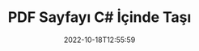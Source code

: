---
############################# Static ############################
layout: "auto-gen-merger"
date: 2022-10-18T12:55:59
draft: false
otherformats: ppsx ppt pptx rtf tex vdx vsdm vsdx vssm vssx vstm vstx vsx vtx xlam xls

############################# Head ############################
head_title: "PDF Sayfayı C# İçinde Taşı"
head_description: "Belge birleştirme API'sini kullanarak C# içindeki bir PDF belgesindeki sayfaları herhangi bir konuma taşıyın."

############################# Header ############################
title: "PDF Sayfayı C# İçinde Taşı"
description: "PDF Sayfasını birkaç satır .NET koduyla taşıyın."
bg_image: "https://cms.admin.containerize.com/templates/aspose/App_Themes/V3/images/bg/header1.png"
bg_overlay: false
button:
    enable: true
    icon: "fas fa-arrow-down"
    label: "Ücretsiz deneme sürümünü indirin"
    link: "https://downloads.groupdocs.com/merger/net"

############################# SubMenu ############################
submenu:
    enable: true

    left:
        img_alt: "GroupDocs.Merger for .NET"
        image: "https://cms.admin.containerize.com/templates/groupdocs/images/product-logos/90x90-noborder/groupdocs-merger-net.png"
        product: "GroupDocs.Merger"
        platform: ".NET"

    middle:
        button:

            # button loop
            - link: "https://apireference.groupdocs.com/merger/net"
              text: "API Referansı"

            # button loop
            - link: "https://github.com/groupdocs-merger"
              text: "Kod Örnekleri"

            # button loop
            - link: "https://products.groupdocs.app/merger/family"
              text: "Canlı Demolar"

            # button loop
            - link: "https://purchase.groupdocs.com/pricing/merger/net"
              text: "fiyatlandırma"

    right:
        link_download: "https://downloads.groupdocs.com/merger"
        link_learn: "https://docs.groupdocs.com/merger/net"
        link_buy: "https://purchase.groupdocs.com"

############################# About ############################
about:
    enable: true
    title: "GroupDocs.Merger for .NET API'si hakkında"
    content: |
        [GroupDocs.Merger for .NET](/tr/merger/net/), PDF, Microsoft Office (Word, Excel, PowerPoint) dahil olmak üzere çok çeşitli belge formatlarını güvenli bir şekilde birleştirme ve ayırma için basit bir çözüm sunar , OneNote), OpenDocument, HTML, resimler ve diğer birçok .NET uygulamasında. Kodun yalnızca birkaç satırını ekleyerek, belgelerdeki sayfaların yönünü taşıma, kaldırma, döndürme, değiştirme, çıkarma veya değiştirme gibi çeşitli belge işlemlerini gerçekleştirin. Belgeleri birleştirme API'si, sayfadaki belge yapısını, biçimlendirmeyi ve içeriği analiz etmek için belge sayfalarının görüntü olarak önizlemesini de destekler.
        
        GroupDocs.Merger API, dosya sayfası taşıma özelliklerine ihtiyaç duyan kurumsal çözümler için doğru bir seçimdir. Bu API'ler, .NET Framework, .NET Standard, .NET Core, Mono dahil olmak üzere tüm büyük işletim sistemlerinde ve platformlarda iyi bir şekilde desteklenir.

############################# Steps ############################
steps:
    enable: true
    title_left: "PDF Dosya Sayfalarını .NET içinde taşıyın"
    content_left: |
        [GroupDocs.Merger for .NET](/tr/merger/net/), C# geliştiricilerinin birkaç kolay adımı uygulayarak bir PDF dosyasındaki sayfaları taşımasını kolaylaştırır .
        
        * Mevcut ve yeni sayfa numaralarını belirtmek için **MoveOptions**'ı başlatın.
        * Yeni **Birleşme** örneği oluşturun ve kaynak belge yolunu yapıcı parametresi olarak iletin.
        * **MovePage**'i arayın ve **MoveOptions** nesnesini iletin.
        * **Kaydet**'i arayın ve sonuçtaki belgeyi kaydetmek için dosya yolunu belirtin.

    title_right: "sistem gereksinimleri"
    content_right: |
        GroupDocs.Merger for .NET API'leri, tüm büyük platformlarda ve işletim sistemlerinde desteklenir. Aşağıdaki kodu çalıştırmadan önce lütfen aşağıdaki ön koşulların sisteminizde kurulu olduğundan emin olun.

        * İşletim Sistemleri: Microsoft Windows, Linux, MacOS
        * Geliştirme Ortamları: Visual Studio, Xamarin, MonoDevelop
        * çerçeveler: .NET Framework, .NET Standard, .NET Core, Mono
        * GroupDocs.Merger for .NET ürününün en son sürümünü [NuGet](https://www.nuget.org/packages/groupdocs.merger) adresinden indirin
         
    code: |
     {{% merger/additional-styles %}}
     {{< merger/code-merger title="C# örnek kodunu kullanarak PDF dosya sayfaları nasıl taşınır">}}

        ```csharp    
        // GroupDocs.Merger API'sini kullanarak PDF dosya sayfalarını taşıyın
        int pageNumber = 6;
        int newPageNumber = 1;

        // Mevcut ve yeni sayfa numaralarını belirtmek için MoveOptions sınıfını başlat
        MoveOptions moveOptions = new MoveOptions(pageNumber, newPageNumber);

        // Giriş PDF belgesiyle Birleşmeyi Örneklendir
        using (Merger merger = new Merger("input.pdf"))
          {
            // MovePage yöntemini çağırın ve MoveOptions nesnesini ona iletin
            merger.MovePage(moveOptions);
    
            // Çıktı belgesini kaydetmek için Kaydet yöntemini çağırın ve istenen dosya yolunu iletin
            merger.Save("output.pdf");
          }
        ```
     {{< /merger/code-merger >}}

############################# Demos ############################
demos:
    enable: true
    title: "Canlı Demolar - PDF Sayfayı Çevrimiçi Taşıyın"
    content: |
       [GroupDocs.Merger Live Demos](https://products.groupdocs.app/splitter/move-pages/pdf) web sitesini ziyaret ederek PDF dosya sayfalarını hemen şimdi taşıyın.
       Canlı demo aşağıdaki avantajlara sahiptir.
        
############################# About Formats ############################
about_formats:
    enable: true

############################# More Formats ############################
more_formats:
    enable: true
    title: "Diğer Belge Biçimlerinin Sayfalarını Taşı"
    content: |
        .NET, dosya biçimleri ve resimler için birleştirme ve bölme API'sini belgeler. Popüler dosya biçimlerinden bazılarını aşağıda belirtildiği gibi taşıyın.

############################# Back to top ###############################
back_to_top:
    enable: true
---